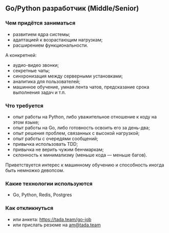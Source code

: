 ## Go/Python разработчик (Middle/Senior)

### Чем придётся заниматься
 - развитием ядра системы;
 - адаптацией к возрастающим нагрузкам;
 - расширением функциональности.

А конкретней:
 - аудио-видео звонки;
 - секретные чаты;
 - синхронизация между серверными установками;
 - аналитика для пользователей;
 - машинное обучение, умная лента чатов, предсказание срока выполнения задач и т.п. 

### Что требуется
 - опыт работы на Python, либо уважительное отношение к коду на этом языке;
 - опыт работы на Go, либо готовность освоить его за день-два;
 - опыт решения проблем, связанных с высокой нагрузкой;
 - опыт работы с очередями сообщений;
 - привычка использовать TDD;
 - привычка не верить чужим бенчмаркам;
 - склонность к минимализму (меньше кода — меньше багов).

Приветствуется интерес к машинному обучению и способность иногда быть немножко девопсом.

### Какие технологии используются
 - Go, Python, Redis, Postgres

### Как откликнуться
- или анкета: https://tada.team/go-job
- или прислать резюме на am@tada.team
